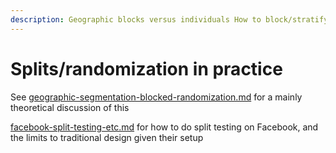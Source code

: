 ```yaml
---
description: Geographic blocks versus individuals How to block/stratify
---
```


# Splits/randomization in practice

See [geographic-segmentation-blocked-randomization.md](geographic-segmentation-blocked-randomization.md "mention") for a mainly theoretical discussion of this

[facebook-split-testing-etc.md](facebook-split-testing-etc.md "mention") for how to do split testing on Facebook, and the limits to traditional design given their setup
